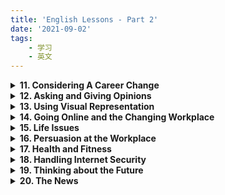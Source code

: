 ```yaml
---
title: 'English Lessons - Part 2'
date: '2021-09-02'
tags:
    - 学习
    - 英文
---
```


<details>
<summary><strong>11. Considering A Career Change</strong></summary>
<br />
<details>
<summary>(1) Vocabulary</summary>
<dl>
<dt>chance of advancing</dt><dd>- opportunity to be promoted</dd>
<dt>make the best of impression possible at interview</dt><dd>- to present the best at interview</dd>
<dt>transferrable skills<dt><dd>- skills that can be applied to other areas</dd>
</dl>
</details>
<details>
<summary>(2) Writing</summary>
<dl>
<dt>Look at the picture and write in about 100 words your thoughts about it.</dt>
<dd>

With recent development of artificial intelligence, it is quite likely that robots will, as you can see in the picture, enter workplaces and work together with human workers. Some people are optimistic about the intelligent robotisation of workplace. They argue that  with robots taking over the jobs that are repetitive and physically heavy, human can achieve higher job satisfaction by focusing on work that are more meaningful and worthwhile. I disagree with this overly optimistic outlook. I tend to believe that robotisation will significantly decrease human workers' job satisfaction.

In the first place, it is not necessarily true that human workers will be involved in more meaningful work after the introduction of robots. For instance, the work of taxi drivers in a city of China was partly outsourced to robots with introduction of autonomous cars. Some of the drivers were transferred to the position of dispatcher. Compared to driving, this new work sounds more exciting in the sense that it is not physically tiring and involves larger scale decision-making. However, a field research on those taxi drivers revealed that they were feeling deprived of meaningful work. Instead of being able to respond to passengers' request directly, the newly appointed dispatchers were now only serving passengers indirectly. The feedback that they were no longer able to see the passengers' satisfied smiles meant that they felt a loss of meaningful work after the introduction of robots. 

In the second place, the introduction of robots will make workplaces lack of social connectedness. Sociological research has confirmed that a sense of relatedness at work is positively linked to one's job satisfaction. Cooperating with co-workers, feeling accepted by colleagues, being guided or mentored lead human workers to believe that their work is meaningful and worthwhile. Without a weakened sense of connectedness, human workers will soon find their work is not worthwhile at all.

To conclude, the impact of workplace robotisation could be as negative. More scientific research are needed to explore possible ways to help human workers to improve job satisfaction while working with robots.

</dd>
<dt>If you had a choice what job would you like to do in future? Write in about 80-100 words.</dt>
<dd>

I would like to be a web developer in future if I have a choice.

Web developers can either work independently as freelancers or work with company teams to create websites. The work that a web developer usually does includes front-end development, back-end development, and website maintenance. Front-end development is to design website and produce contents. Back-end development is to write code and make the features of a website function. Website maintenance is to maintain functions, fix bugs, and manage database of a website. To be a web developer, you must be very proficient in mark-up languages,  programming languages, as well as  popular frameworks built upon these languages. As the technical stacks for web development evolves very fast, you need to keep learning so as to stay relevant.

The reason why I like to be a web developer is that it is quite easy to land a job with decent pay. According to statistics, the average salary for a web developer is ranked the highest among other technology-related jobs. And, it takes only 1 month to land a web development job, five months shorter than others. 
</dd>
</dl>
</details>
</details>

<details>
<summary><strong>12. Asking and Giving Opinions</strong></summary>
<br />
<details>
<summary>(1) Vocabulary</summary>
<dl>
<dt>junk food</dt><dd>- food that lacks of nutrients</dd>
<dt>moderate quantity</dt><dd>- not too little and not too much</dd>
<dt>processed food</dt><dd>- food that is not fresh</dd>
<dt>balanced meal</dt><dd></dd>
<dt>substance</dt><dd>- a particular kind of matter with uniform propertities</dd>
<dt>dementia</dt><dd>- a persistent disorder of brain caused by brain disease</dd>
<dt>perpetrator</dt><dd>someone who comiitted a crime</dd>
<dt>reoffend</dt><dd>committed a further offend</dd>
<dt>harsh</dt><dd>- strict, severe</dd>
<dt>empathy</dt><dd>- ability to understand or share feeling with others</dd>
<dt>rehabilitative</dt><dd>- able to restore someone to health</dd>
<dt>deter someone from something</dt><dd>- to make someone stop doing something</dd>
<dt>half the battle</dt><dd>- not complete yet</dd>
<dt>old habits die hard</dt><dd>- difficult to change old habits</dd>
<dt>expressions for expressing opinions:</dt><dd>
- I tend to think that ... <br>
- I believe that ... <br>
- In my opinion <br>
- It is important to think about what ... <br>
- I honestly feel that ... <br>
</dl>
</details>
<details>
<summary>(2) Writing</summary>
<dl>
<dt>Complete the table</dt>
<dd>

| Subject              | Your Opinion                  | Your Partner's Opinion              |
| :------------------- | :--------------------------- | :----------------------------------- |
| Japanese cars        | Good quality, but expensive   | Too small and not powerful          |
| Smoking in hospitals | Alleviate patients' bad mood  | Worsen their health condition       |
| Western food         | Not tasteful but expensive    | Easier to cook                      |
| Sport                | Improve physical skills       | Unleash violent behaviours          |
| Chinese medicine     | Natural and less side effects | not based upon scientific knowledge |

</dd>
</dl>
</details>
</details>

<details>
<summary><strong>13. Using Visual Representation</strong></summary>
<br />
<details>
<summary>(1) Vocabulary</summary>
<dl>
<dt>detriment</dt><dd>- the state of being harmed or damaged</dd>
<dt>reinforce the message</dt><dd>- stengthen the message</dd>
<dt>audible</dt><dd>- able to be heard</dd>
<dt>visual aid</dt><dd></dd>
<dt>pictograph<dt><dd></dd>
<dt>projection screen</dt><dd></dd>
<dt>expressions for giving vague information:</dt>
<dd>
- about <br>
- approximately <br>
- or so <br>
- a large number <br>
- hardly <br>
- difficult to say <br>
- not really sure <br>
- kind of <br>
- sort of <br>
- no clear cut <br>
- I guess <br>
</dd>
<dt>exhale</dt><dd>- breathe out</dd>
<dt>respiration</dt><dd>- the action of breathing</dd>
<dt>cardiac</dt><dd>- relating to heart</dd>
</dl>
</details>
<details>
<summary>(2) Speaking</summary>
<dl>
<dt>Talk about the development of the computer and Internet revolution through the years.</dt>
<dd>


There is a long history of using devices to aid in counting or computing. In 500BC, abacus calculator was developed to do simple counting as well as arithmetic calculations. Although abacus techniques were well developed to do complex calculations, it remained a simple and primitive "counting device". As it relied solely on manual operation, it was unable to do logarithm calculation.

In 1821, the first mechanical calculator was invented by Charles Babbage, a British mathematician who is later known as "Father of Modern Computer". Unlike abacus calculator, the steam-driven calculating machines were capable of solving any mathematic problem even storing information as permanent memory. 

The first electric computer was developed in 1939. Two years later, the first fully automatic and digital computer was created by German engineer Konrad Zuse. The digital computers can be used for routine jobs because they are equipped with the speed of electronic and the ability to be programmed.

The development of electric computer has greatly accelerated the revolution of more information technology. In 1971, Raymond Tomlinson invented email. This invention is revolutionary because email made it possible for different computers to exchange message with each other.

Two years after the first email was sent in 1971, the first computer with graphical user interface, keyboard, and mouse was invented. This introduction of graphical interface greatly simplified the way of people interacting with computer. People without knowledge about programming can operate computer.

In 1973, the first personal computer was introduced. As personal computer was much smaller in size and much cheaper in price, it was soon popularised for mass use.

In 1983, ten years after the introduction of personal computer, global internet was created. As interest in networking grew, web technology such as W3 and web browsers developed rapidly. In 1994, world wide web surfing began.

</dd>
</dl>
</details>

<details>
<summary>(3) Writing</summary>
<dl>
<dt>Write a short story based on the sequence of events in the chart</dt>
<dd>

A week ago, I was on my newly purchased motorcycle, riding along  on the twist road at the shore of Gulang island in Amoy city. Suddenly, a drunk-driving car came toward me at a tremendous speed. Scared by the situation, I flusteredly accelerated the bike instead of applying the handbrake. This made me feel panicky and breathless. To avoid colliding with the car, I hurried to turn the bike left and consequently ran into the sea.

I did not know how to swim and almost drown in water. When I struggled to bob my head above the water, I noticed that something big was swimming toward me. It had a dorsal fin on its back, two pectoral fins on its sides, and a tail. "A shark!" I gave a yell of fear and desperately kicked my legs in water. After a few seconds,  my legs tired and I started sinking. When I could not hold my breath, the water rushed in. I thought I was about to die. At this very moment, something suddenly hit my back. I felt myself being pushed to the surface of the water and toward a boat. 

When I recovered from the panic, a rescuer pointed to a bottlenose dolphin and told me, "It was she who saved your life." The bottlenose dolphin was swimming away from the boat. She wasn't afraid of swimmers around and kept returning to the sea. "Dolphins and human being are friends. We should protect them like what they did for us." I said to the reporter who interviewed me after the accident.

</dd>
</dl>
</details>
</details>

<details>
<summary><strong>14. Going Online and the Changing Workplace</strong></summary>
<br />
<details>
<summary>(1) Vocabulary</summary>
<dl>
<dt>menial job</dt><dd>- low-status work that does not require much skill to do</dd>
<dt>volatile</dt><dd>- likely to change</dd>
<dt>mundane</dt><dd>- dull, lacking interest or excitement</dd>
<dt>agile</dt><dd>- able to move quickly and easily</dd>
<dt>memoirs</dt><dd>- a historical account or biography written from personal knowledge</dd>
<dt>touchy</dt><dd>- oversensitive, easily upset and offended</dd>
<dt>solitude</dt><dd>the state or situation of being alone</dd>
<dt>devoid of</dt><dd>- entirely lacking of</dd>
<dt>clerical work</dt><dd>- routine documentation and administrative tasks</dd>
<dt>office supplies</dt><dd></dd>
<dt>repetitive tasks</dt><dd>- tedious routines</dd>
<dt>gadget</dt><dd>- a small mechanical or electronic device</dd>
<dt>snnipets</dt><dd>- small pieces</dd>
<dt>tackle difficult situation</dt><dd>- handle difficult problems</dd>
<dt>take on new challenges</dt><dd>- assume new responsibilities</dd>
<dt>initiative to step forward</dt><dd></dd>
<dt>desire to keep learning</dt><dd></dd>
<dt>retool skillset</dt><dd>- upgrade, upskill</dd>
<dt>miss out</dt><dd>- not be able to experience</dd>
<dt>syndrome</dt><dd>- a group of symptoms which consistently occur together</dd>
<dt>acquaintance</dt><dd>- a person who knows slightly, but who is not a close friend</dd>
<dt>lose the art of conversation</dt><dd></dd>
<dt>food for thought</dt><dd>something worth thinking seriously about</dd>
<dt>hit the nail on the head</dt><dd>- answer the questions that you want to ask</dd>
<dt>switch back and forth</dt><dd></dd>

</dl>
</details>

<details>
<summary>(2) Speaking</summary>
<dl>
<dt>What do you think about social media? Which sites and apps do you use?</dt>
<dd>

I tend to think that social media has both positive and negative impact on society. 

On positive side, social media has provided more convenient means for people to build and maintain relationships. With social media, we can make friends even with people we never meet in person. Moreover, social media has democratised media by giving everyone an equal voice. You can write anything and anyone has the chance to read it or view it. Social media has also revolutsonarized the way people do business. By interacting with their consumers on  social networks, businesses are able to learn how to target consumers with the right products and services at the right time of need. Lastly, social media has provided people with more and quicker access to educational resources than ever before. People can learn almost anything they like to learn by searching "how-to" on social media like Youtube.

There are, however, some negative effects on society. Social media can produce fake news or other misleading contents like one-sided story, biased opinion, filtered pictures. In addition, social media can be addictive and a source of distraction. Spending too much time on social media may not only reduce our productivity but also weaken our ability to appreciate the art of face-to-face communication. 

</dd>
</dl>
</details>
</details>

<details>
<summary><strong>15. Life Issues</strong></summary>
<br />
<details>
<summary>(1) Vocabulary</summary>
<dl>
<dt>mean</dt><dd>- unwilling to give or share things</dd>
<dt>embody</dt><dd>- give tangible form to</dd>
<dt>at one's disposal</dt><dd>- available for one to use whenever or however one wishes</dd>
<dt>tote</dt><dd>- carry something heavy</dd>
<dt>dispatch</dt><dd>-  send off to a destination or for a purpose</dd>
<dt>the brink of despair</dt><dd>- the edge of despair</dd>
<dt>speculation on</dt><dd>- guess on, gambling on</dd>
<dt>flat out with work</dt><dd>- overworked</dd>
<dt>plea</dt><dd>- begging for help</dd>
<dt>viciously</dt><dd>- in a cruel and violent manner</dd>
<dt>stitch</dt><dd></dd>
</dl>
</details>
<details>
<summary>(2) Speaking</summary>
<dl>
<dt>When life's problems seem overwhelming, look around and see what other people are dealing with. You might just consider yourself fortunate.</dt>
<dd>

I agree with this statement. Life is not easy and it is not easy for everybody. So, when we are frustrated by life issues, we do not have to feel like it is the end of the day. For one reason, we might not be the one who live the most miserable in this world. Take my friend for example. He he failed to pass his qualification examination and thus felt depressed. But when he went back to his hometown and saw that his child friend was suffering from cancer, he suddenly realised that he was so lucky. At least, he still had a dream for tomorrow. 

For another reason, no problem is unsolvable. We can take a positive approach and see what we can do to solve the problem. By learning to solve problems, we can learn new life skills and improve to be more indomitable. 

Lastly, even if the problem we have is deadly, we still can choose to face it with smile. You may ask how we can keep smiling while we are going to die? It is because the meaning of death is that we will have no problem any more.
</dd>
</dl>
</details>
<details>
<summary>(3) Writing</summary>
<dl>
<dt>My anger issues almost screwed up my life.</dt>
<dd>


Anger is a natural response to threat, danger or other unpleasant stimuli. However, it could become a problem if you have trouble in controlling your anger. Anger can cause you to say or do things you regret. It is not rare that young couple got divorced because the husband lost temper and slapped his wife.

Anger issues can be caused by many things --- too much stress, life issues, family strife, unfair treatment, and more. When faced with these aggravating situations, there are some tactics that help you to manage your anger. A first tactic is to take deep breaths and count to ten before you say a word. Breathing in fresh air can help to reduce the intensity of your anger. A second tactic is to walk away from the situation and have a brisk walk around the block. This can give you time and space to think and calm down. When having a heating argument, it is helpful to just listen to what others have to say instead of jumping into a conclusion that will get yourself irritated. If you are in a stressful situation, you can distract yourself from anger by taking a shower, seeing a film, or doing something you like to do. In addition, engaging in exercises or sports can help consume some of the energy that may otherwise have escalated into open aggression. Last but not least, when you are frustrated by life problems, you can focus on solutions so as to avoid being trapped by negative mood.
</dd>
</dl>
</details>
</details>

<details>
<summary><strong>16. Persuasion at the Workplace</strong></summary>
<br />
<details>
<summary>(1) Vocabulary</summary>
<dl>
<dt>coax</dt><dd>- gently and persistently persuade someone to do something</dd>
<dt>nudge</dt><dd></dd>
<dt>prod</dt><dd></dd>
<dt>badger</dt><dd></dd>
<dt>coercion</dt><dd></dd>
<dt>extortion</dt><dd>- the practice of obtaining something through force or threat</dd>
<dt>peculiar</dt><dd>- different to what is normal or expected, strange</dd>
<dt>force something down one's throat</dt><dd>- to force someone to accept</dd>
<dt>jump ship</dt><dd>- move on to other companies</dd>
<dt>a drop in the ocean</dt><dd>- grossly inadequate</dd>
<dt>twist someone's arm</dt><dd>make it difficult for someone to turn down</dd>
<dt>bend over backwards</dt><dd>- make extra effort</dd>
<dt>turn up the heat</dt><dd>- to pressure</dd>
</dl>
</details>
<details>
<summary>(2) Speaking</summary>
<dl>
<dt>Talk about a time when you used a persuasion tactic effectively. How do you feel about it? What do you think are some bad persuasion methods? What makes them bad?</dt>
<dd>

My company invetested considerable resources into branding and marketing. However, the sales did not increase as expected. I believed that the sales would be improved if we could upskill our sales associates. I thus decided to persuade the management team to run a training program for the front-line sales staff. 

You know, it was not easy to convince the management as they had a number of concerns about the training program. Some questioned the usefulness of training. Others feared that it might not be able to arrange sales associates to attend training session that would last 2-3 hours per day. Still others worried that the employees might think they are more employable and jump ship after training.

To clear their concerns, I did a field research and wrote up a proposal based on the research finding. I showed to the management that the branding effort was successful because the number of daily walk-in customers had increased significantly. The reason why sales revenue remained stagnant was because the front-line workers were lack of selling skills and product knowledge and thus unable to convert walk-in customers into actual buyers. To have better sales performance, it was necessary to fill up this competency gap.

In order to show how much difference a training program could make, I divided the employees into two groups and compared the sales performance of the well-trained group with that of the un-trained group. After that, I suggested to take a bite-sized approach to organize the training sessions, so that the schedule of training sessions would not affect the daily operation of retail outlets.

By appealing to the power of information and logic, I finally twisted the management's arm. I felt so happy when the management approved my proposal in the end.
</dd>
</dl>
</details>
</details>

<details>
<summary><strong>17. Health and Fitness</strong></summary>
<br />
<details>
<summary>(1) Vocabulary</summary>
<dl>
<dt>lethal</dt><dd>- deadly</dd>
<dt>postinfarction</dt><dd></dd>
<dt>angina</dt><dd>- severe pain</dd>
<dt>dilation</dt><dd>- enlarge, spread out</dd>
<dt>tonality</dt><dd>- musical key</dd>
<dt>workout</dt><dd></dd>
<dt>inter-murals</dt><dd></dd>
<dt>call it a day</dt><dd>- enough for today, can stop work and go home</dd>
<dt>outright</dt><dd></dd>
<dt>in reserve</dt><dd>- being a replacement</dd>
<dt>clutch at straws</dt><dd></dd>
<dt>have chance to show your stuff</dt><dd></dd>
<dt>count on someone</dt><dd></dd>
<dt>break someone in</dt><dd></dd>
<dt>leave a big hole in...</dt><dd></dd>
<dt>sleep on it</dt><dd></dd>
<dt>make a deal</dt><dd></dd>
<dt>tub bathing</dt><dd></dd>
<dt>preventative effect</dt><dd></dd>
</dl>
</details>
<details>
<summary>(2) Speaking</summary>
<dl>
<dt>Discuss the following questions:

- Do you think it's ok to eat lots of chocolate? Why or why not?<br>
- In your opinion, why do people love eating chocolates?<br>
- What's your favourite chocolate brand? Why do you like it?<br>
  
</dt>
<dd>

I think it's ok to take chocolate regularly because chocolate is found to have a range of health effects. A study  suggested that regular consumption of chocolate may support cardiovascular health by  lowering cholesterol and improving blood pressure. Another study confirmed that chocolate can induce positive effects on blood flow, and thus able to help keep brain healthy and reduce memory decline. There is also evidence that consuming chocolate can help lower the risk of developing heart disease. 

However, it is not recommended to eat too much chocolate. Too much chocolate consumption, according to a scientific research, may increase the risk of kidney stones and diabetes which later causes obesity. In addition, eating too much chocolate may have negative digestive side effects.

In my opinion, people love eating chocolate for a number of reasons. First, chocolate can stimulate feelings of pleasure when it melts on your tongue. Chocolate lovers often describe this sensation of smoothness as "a true moment of ecstasy". Second, chocolate contains a number of interesting psychoactive chemicals, which can improve your mood. Actually, many chocolate lovers consider chocolate as a comfort food and eat it as a mood booster. Third, chocolate is associated with love and romance. Women are habitually given chocolate as birthday and Valentines day presents. Chocolate makes women feel loved, cared for, and pampered. This could explain why women love chocolate more often than men do. 

The chocolate brand I like most is Dove. I like it because it tasteful. It is sweet but not that sweet. When it melts in your mouth, it gives a thick taste of chocolate instantly. And, the feeling of smoothness is really subtle and exhilarating. I like it also because it is made of dark chocolate, which is considered as less sugar and more healthy.
  </dd>
<dt>The greatest wealth is health.</dt>
<dd>
I totally agree with this statement. First of all, healthy people will save a lot of money on medical expenses. On the contrary, the people who are not healthy will have to spend their hard-earned money on seeing doctor or having medical treatment. Secondly, people in good health condition are able to stay productive for longer time than those who are not good in health condition. Therefore, it is not surprising that healthier people can earn more as well. Moreover, healthy people can live longer and thus able to keep earning money as long as they would like to. In addition, when people have a higher level of well-being, they are likely to have a can-do attitude, which will enable them to succeed in what they are aspired to do. To conclude, health will make your life wealthier and more cheerful. Let's make some change and live a healthier life style.

</dd>
</dl>
</details>
<details>
<summary>(3) Writing</summary>
<dl>
<dt>Write 100 words about how you can lead a healthy lifestyle.</dt>
<dd>

Life is beautiful. If you want to enjoy the happy life, you must manage your lifestyle so as to stay healthy. Here are some ways I employ to maintain physical and mental well-being.

A good way to maintain physical wellbeing is to exercise regularly. You can choose walking over transportation for close distance, or climb stairs instead of taking the lift. You can also choose to join a dance class, or pick a sport of your liking. If you prefer to pick exercise, it is advisable to pick the activities that can work out different part of your body. Swimming, tennis, badminton, yoga are some of the good activities that you can get a good body workout.

Balanced diet is another way to maintain physical well-being. It is not advisable to consume junk food and processed food all the time. Eat fresh and different-coloured fruits and vegetables instead. In contrast to junk food, which often carries lots of calories and fats, fruits and vegetables provide more fibre, minerals, and vitamins. In addition to types of food, it is also important to take food in moderate amount. Do not eat excessive amount of food even if the food is tasteful and healthy in terms of nutrition.

In addition to physical well-being, maintaining mental health is equally important. The best-recommended way to maintain mental health is by staying positive. To stay positive, you need to purge negativity from yourself by looking for the bright side of things and focusing on solutions to problems. To avoid being influenced, you also need to purge negative people from your life.


</dd>
</dl>
</details>
</details>

<details>
<summary><strong>18. Handling Internet Security</strong></summary>
<br />
<details>
<summary>(1) Vocabulary</summary>
<dl>
<dt>swipe-card system</dt><dd>- a device used for swiping card</dd>
<dt>stalk</dt><dd>- pursue or approach stealthily</dd>
<dt>pitfall</dt><dd>- drawbacks</dd>
<dt>peril</dt><dd>- (n) serious and immediate danger; (v) expose to danger</dd>
<dt>vandalism</dt><dd>- action involving deliberate destruction of or damage to public or private property</dd>
<dt>surveillance camera</dt><dd>- a camera used for close observation</dd>
</dl>
</details>
<details>
<summary>(2) Speaking</summary>
<dl>
<dt>With a partner, ask and answer these three questions.
<ul>
<li>Do you think installing a surveillance system is a good or bad idea?  </li>
   <li>Give a good reason for your answer. </li>
   <li>What surveillance system are there in your place of work? </li>
  </ul>
  </dt>
  <dd>
  I think it is a good idea to install a surveillance system at workplace because it provides a reliable and convenient way to curb crimes, protect employees, and improve productivity at workplace.

In my company, there are three types of surveillance systems. There is CCTV in the main office, warehouse, and retail outlets. There is also a card-swipe machine for controlling access to the office. GPS is installed to monitor the movements of vehicles.

  </dd>
</dl>
</details>
<details>
<summary>(3) Writing</summary>
<dl>
<dt>Write 100 words about how you can lead a healthy lifestyle.</dt>
<dd>
Life is full of joy. If you want to enjoy the happy life, you must be able to manage your lifestyle in order to stay healthy. Here are some ways I employ to maintain physical and mental well-being.

A good way to maintain physical wellbeing is to exercise regularly. You can choose walking over transportation for close distance, or climb stairs instead of taking the lift. You can also choose to join a dance class, or pick a sport of your liking. If you prefer to pick exercise, it is advisable to pick the activities that can work out different part of your body. Swimming, tennis, badminton, yoga are some of the good activities that you can get a good body workout.

Balanced diet is another way to maintain physical well-being. It is not advisable to consume junk food and processed food all the time. Eat fresh and different-coloured fruits and vegetables instead. In contrast to junk food, which often carries lots of calories and fats, fruits and vegetables provide more fibre, minerals, and vitamins. In addition to types of food, it is also important to take food in moderate amount. Do not eat excessive amount of food even if the food is tasteful and healthy in terms of nutrition.

In addition to physical well-being, maintaining mental health is equally important. The best-recommended way to maintain mental health is by staying positive. To stay positive, you need to purge negativity from yourself by looking for the bright side of things and focusing on solutions to problems. To avoid being influenced, you also need to purge negative people from your life.

</dd>
</dl>
</details>
</details>

<details>
<summary><strong>19. Thinking about the Future</strong></summary>
<br />
<details>
<summary>(1) Vocabulary</summary>
<dl>
<dt>to come under fire</dt><dd>- to be criticised strongly</dd>
<dt>backlash</dt><dd>- a strong negative reaction by a large number of people</dd>
<dt>compost</dt><dd>- decayed organic material used as a fertilizer for growing plants </dd>
<dt>to operate with a veil of secrecy</dt><dd>- to do things with no transparency</dd>
<dt>take matters into one's own hand</dt><dd>- to deal with problems yourself after others have failed to do so</dd>
<dt>the lion's share</dt><dd>- the largest part of something </dd>
<dt>false modesty</dt><dd></dd>
<dt>beat your own drum</dt><dd>- say something good about yourself</dd>
<dt>imperative</dt><dd>- essential or urgent things</dd>
<dt>take a proactive approach</dt><dd></dd>
<dt>develop trusting relationship</dt><dd></dd>
</dl>
</details>
<details>
<summary>(2) Speaking</summary>
<dl>
<dt>In your opinion, what other jobs will become more popular in the future? Why?</dt>
<dd>
In my opinion, with the development of technology, it is predictable that the jobs related to workplace automation and human development will become more popular in the future. Software developers, for example, will be in demand because automation devices all need softwares to function. Cyber security engineers will be in high demand also because businesses will need them to provide sophisticated protection for the data that is vital to the success of business in future. With mundane and repetitive job being taken over by robots, people would have more time and resources to develop themselves. Therefore, it is quite likely that human development jobs such as teacher, trainer, counsellor, mental therapist, artist, and the like will be in high demand also.
</dd>
<dt>If your current job is not line with trends, will you change it? Why or why not?</dt>
<dd>
My current job is not line with this trend, but I will not change my job. One reason is that I have worked on this position for many years and become seasoned. If I change to other trendy job, the experience I accumulated on my current job will become useless. And, it is not easy to make a mid-career change. Another reason is that I am well-paid on my current position. I am afraid that I won't be able to earn a decent pay if I change to other job and start from entry-level. Nevertheless, I still need to upskill myself so that I can adapt to the latest technology changes at workplace.
</dd>
<dt>What do you think is the most competitive field or industry to work in? Why?</dt>
<dd>
I think cybersecurity will be the most competitive field to work in. This is because collecting, sharing, and using data will become dominant part of business practices. To protect the critical systems and sensitive data from digital attacks, businesses will have to invest more in cybersecurity. 
</dd>
</dl>
</details>
<details>
<summary>(3) Writing</summary>
<dl>
<dt>Discuss the life issue: My future starts when I wake up every morning... Every day I find something  creative to do with my life.</dt>
<dd>

I believe this quote is talking about the importance of being creative. It tells us that each day can be another chance to be creative. And, if we do something special in every single day, our lives can become pleasant and fulfilling. 

When we think of creativity, we tend to relate it to artists, scientists, or somebody great. But actually, every one of us can be creative and we can be creative in everthing we do.  Take daily routines for example. In our daily life, we often find it easy to fall into rut as our days are filled with unvaried routines and repetitive tasks.  We can take a break and think about what we are doing. Can we do it in another way?  Is there a way to do it that would be more fun or more effective? By seeing the tasks in different ways, we can break routines and perk our lives up.

We can also express our creativity when we are faced with problems. Many years ago when my wife gave birth to my first son, I was forced to reorder my daily routines. At first, I was perturbed that my smooth routine was uprooted. But I soon found the change refreshing. I discovered the places where I was wasting time. I started to get my work done earlier in the evening so that I can find more time in the morning to cook for my wife. I got a strong sense of efficacy when I found that I could solve the problem by managing time more efficiently.

To conclude, creativity is an integral part of life. We can have a creative life as long as you are willing to challenge your old beliefs and habits about how things should be done, and look at them from different perspective.
</dd>
</dl>
</details>
</details>

<details>
<summary><strong>20. The News</strong></summary>
<br />
<details>
<summary>(1) Vocabulry</summary>
<dl>
<dt>anachronism</dt>
<dd>- out of date</dd>
<dt>play havoc with</dt>
<dd>- completely disrupt</dd>
<dt>standstill</dt>
<dd>- a situation in which there is no movement at all</dd>
<dt>suspended until further notice</dt>
<dd></dd>
<dt>inconceivable</dt>
<dd>- not capable of being imagined</dd>
<dt>sumo</dt>
<dd>- Japanese style of wrestle</dd>
<dt>behind closed doors</dt>
<dd>- taking place without anyone watching</dd>
<dt>tournament</dt><dd>- a series of contests between a number of competitors, who compete for an overall prize</dd>
<dt>do the time</dt><dd>- put into jail</dd>
<dt>on the run</dt><dd>- escape</dd>
<dt>whereabouts</dt><dd>- the place where someone or something is</dd>
<dt>convict</dt><dd>- a person found guilty of a crime offence</dd>
<dt>turn a blind eye to</dt>- <dd></dd>
<dt>lock up ... and throw away the key</dt><dd>- </dd>
<dt>misdemeanor</dt><dd>- a minor wrongdoing</dd>
</dl>
</details>
<details>
<summary>(2)Speaking</summary>
<dl>
<dt>Have you ever done something similar to these Cuban doctors of your own free will? Why did you want to do this?</dt>
<dd>
Yes. Many years ago, I had volunteered to teach in a rural area for 1 year. The reason I was willing to do this was because I thought it was meaningful to help the children lived in rural area where was lack of access to education resources.
</dd>
<dt>Do you think your country has a high doctor-to-patient ratio? What about the teacher-to-student ratio? </dt>
<dd>
According to statistics, the doctor-to-patient ratio is high in Singapore. For every doctor there are 399 patients. And the teacher-to-student ratio is also high in Singapore. For every teacher there are 15 primary students, 12 secondary students, and 11 Junior college students.
</dd>
<dt>Describe a time in your life when you could say 'Every cloud has a silver lining'.</dt>
<dd>
In January 2020, my friend and I booked a flight to Wuhan. Unfortunately I missed the flight because I waked up too late on the day. But every cloud has a silver lining. Because I missed the flight, I did not have to be quarantined in Wuhan where was locked down due to the outbreak of Covid-19.
</dd>
</dl>
</details>
</details>